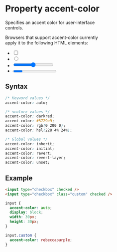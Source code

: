 # Property accent-color

Specifies an accent color for user-interface  
controls.

Browsers that support accent-color currently  
apply it to the following HTML elements:  
- <input type="checkbox">
- <input type="radio">
- <input type="range">
- <progress>

## Syntax

```css
/* Keyword values */
accent-color: auto;

/* <color> values */
accent-color: darkred;
accent-color: #5729e9;
accent-color: rgb(0 200 0);
accent-color: hsl(228 4% 24%);

/* Global values */
accent-color: inherit;
accent-color: initial;
accent-color: revert;
accent-color: revert-layer;
accent-color: unset;
```

## Example

```html
<input type="checkbox" checked />
<input type="checkbox" class="custom" checked />
```

```css
input {
  accent-color: auto;
  display: block;
  width: 30px;
  height: 30px;
}

input.custom {
  accent-color: rebeccapurple;
}
```
